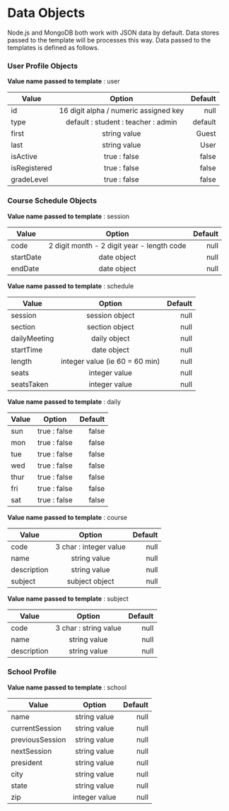 # Data Objects
Node.js and MongoDB both work with JSON data by default.  Data stores passed to the template will be processes this way.  Data passed to the templates is defined as follows.

### User Profile Objects
**Value name passed to template** : user

| Value            | Option                                 | Default     |
| ---------------- |:--------------------------------------:| -----------:|
| id               |  16 digit alpha / numeric assigned key | null        |
| type             |  default : student : teacher : admin   | default     |
| first            |  string value                          | Guest       |
| last             |  string value                          | User        |
| isActive         |  true : false                          | false       |
| isRegistered     |  true : false                          | false       |
| gradeLevel       |  true : false                          | false       |
 
### Course Schedule Objects
**Value name passed to template** : session

| Value            | Option                                     | Default     |
| ---------------- |:------------------------------------------:| -----------:|
| code             | 2 digit month - 2 digit year - length code | null        |
| startDate        | date object                                | null        |
| endDate          | date object                                | null        |

**Value name passed to template** : schedule

| Value            | Option                                | Default     |
| ---------------- |:-------------------------------------:| -----------:|
| session          | session object                        | null        |
| section          | section object                        | null        |
| dailyMeeting     | daily object                          | null        |
| startTime        | date object                           | null        |
| length           | integer value (ie 60 = 60 min)        | null        |
| seats            | integer value                         | null        |
| seatsTaken       | integer value                         | null        |

**Value name passed to template** : daily

| Value            | Option                               | Default     |
| ---------------- |:------------------------------------:| -----------:|
| sun              |  true : false                        | false       |
| mon              |  true : false                        | false       |
| tue              |  true : false                        | false       |
| wed              |  true : false                        | false       |
| thur             |  true : false                        | false       |
| fri              |  true : false                        | false       |
| sat              |  true : false                        | false       |

**Value name passed to template** : course

| Value            | Option                               | Default     |
| ---------------- |:------------------------------------:| -----------:|
| code             | 3 char : integer value               | null        |
| name             | string value                         | null        |
| description      | string value                         | null        |
| subject          | subject object                       | null        |

**Value name passed to template** : subject

| Value            | Option                              | Default     |
| ---------------- |:-----------------------------------:| -----------:|
| code             | 3 char : string value               | null        |
| name             | string value                        | null        |
| description      | string value                        | null        |


### School Profile
**Value name passed to template** : school

| Value            | Option                     | Default     |
| ---------------- |:--------------------------:| -----------:|
| name             | string value               | null        |
| currentSession   | string value               | null        |
| previousSession  | string value               | null        |
| nextSession      | string value               | null        |
| president        | string value               | null        |
| city             | string value               | null        |
| state            | string value               | null        |
| zip              | integer value              | null        |
